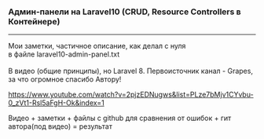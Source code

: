 ### Админ-панели на Laravel10 (CRUD, Resource Controllers в Контейнере)
<hr>

Мои заметки, частичное описание, как делал с нуля<br> в файле laravel10-admin-panel.txt <br><br> В видео (общие принципы), но Laravel 8.
Первоисточник канал - Grapes, за что огромное спасибо Автору!
<br>

https://www.youtube.com/watch?v=2pjzEDNugws&list=PLze7bMjv1CYvbu-0_zVt1-Rsl5aFgH-Ok&index=1

Видео + заметки + файлы с github для сравнения от ошибок + гит автора(под видео) = результат